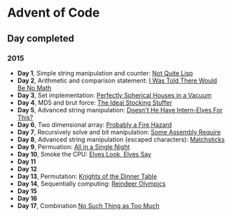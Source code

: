 # Advent of Code

## Day completed

### 2015

 + **Day 1**, Simple string manipulation and counter: [Not Quite Lisp](https://adventofcode.com/2015/day/1)
 + **Day 2**, Arithmetic and comparison statement: [I Was Told There Would Be No Math](https://adventofcode.com/2015/day/2)  
 + **Day 3**, Set implementation: [Perfectly Spherical Houses in a Vacuum](https://adventofcode.com/2015/day/3)  
 + **Day 4**, MD5 and brut force: [The Ideal Stocking Stuffer](https://adventofcode.com/2015/day/4)
 + **Day 5**, Advanced string manipulation: [Doesn't He Have Intern-Elves For This?](https://adventofcode.com/2015/day/5)
 + **Day 6**, Two dimensional array: [Probably a Fire Hazard](https://adventofcode.com/2015/day/6)
 + **Day 7**, Recursively solve and bit manipulation: [Some Assembly Require](https://adventofcode.com/2015/day/7)
 + **Day 8**, Advanced string manipulation (escaped characters): [Matchsticks](https://adventofcode.com/2015/day/8)
 + **Day 9**, Permuation: [All in a Single Night](https://adventofcode.com/2015/day/9)
 + **Day 10**, Smoke the CPU: [Elves Look, Elves Say](https://adventofcode.com/2015/day/10)
 + **Day 11**
 + **Day 12**
 + **Day 13**, Permutation: [Knights of the Dinner Table](https://adventofcode.com/2015/day/13)
 + **Day 14**, Sequentially computing: [Reindeer Olympics](https://adventofcode.com/2015/day/14)
 + **Day 15**
 + **Day 16**
 + **Day 17**, Combination [No Such Thing as Too Much](https://adventofcode.com/2015/day/17)
